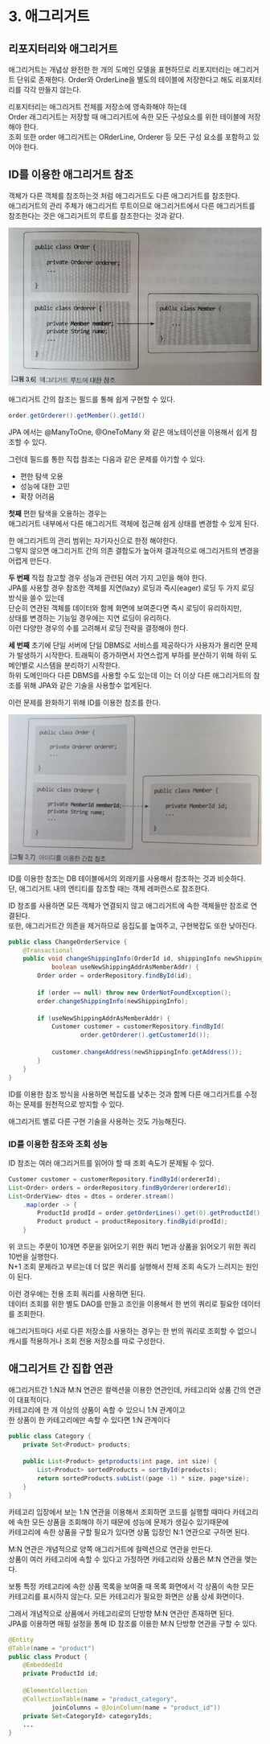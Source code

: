 # 3. 애그리거트

## 리포지터리와 애그리거트

애그리거트는 개념상 완전한 한 개의 도메인 모델을 표현하므로 리포지터리는 애그리거트 단위로 존재한다. Order와 OrderLine을 별도의 테이블에 저장한다고 해도 리포지터리를 각각 만들지 않는다.

리포지터리는 애그리거트 전체를 저장소에 영속화해야 하는데  
Order 래그리거트는 저장할 때 애그리거트에 속한 모든 구성요소를 위한 테이블에 저장해야 한다.  
조회 또한 order 애그리거트는 ORderLine, Orderer 등 모든 구성 요소를 포함하고 있어야 한다.

## ID를 이용한 애그리거트 참조

객체가 다른 객체를 참조하는것 처럼 애그리거트도 다른 애그리거트를 참조한다.  
애그리거트의 관리 주체가 애그리거트 루트이므로 애그리거트에서 다른 애그리거트를 참조한다는 것은 애그리거트의 루트를 참조한다는 것과 같다.

![](../../.gitbook/assets/image%20%2858%29.png)

애그리거트 간의 참조는 필드를 통해 쉽게 구현할 수 있다.

```java
order.getOrderer().getMember().getId()
```

JPA 에서는 @ManyToOne, @OneToMany 와 같은 애노테이션을 이용해서 쉽게 참조할 수 있다.

그런데 필드를 통한 직접 참조는 다음과 같은 문제를 야기할 수 있다.

* 편한 탐색 오용
* 성능에 대한 고민
* 확장 어려움

**첫째** 편한 탐색을 오용하는 경우는  
애그리거트 내부에서 다른 애그리거트 객체에 접근해 쉽게 상태를 변경할 수 있게 된다.

한 애그리거트의 관리 범위는 자기자신으로 한정 해야한다.  
그렇지 않으면 애그리거트 간의 의존 결합도가 높아져 결과적으로 애그리거트의 변경을 어렵게 만든다.

**두 번째** 직접 참고할 경우 성능과 관련된 여러 가지 고민을 해야 한다.  
JPA를 사용할 경우 참조한 객체를 지연\(lazy\) 로딩과 즉시\(eager\) 로딩 두 가지 로딩 방식을 쓸수 있는데  
단순히 연관된 객체를 데이터와 함께 화면에 보여준다면 즉시 로딩이 유리하지만,  
상태를 변경하는 기능일 경우에는 지연 로딩이 유리하다.  
이런 다양한 경우의 수를 고려해서 로딩 전략을 결정해야 한다.

**세 번째** 초기에 단일 서버에 단일 DBMS로 서비스를 제공하다가 사용자가 몰리면 문제가 발생하기 시작한다. 트래픽이 증가하면서 자연스럽게 부하를 분산하기 위해 하위 도메인별로 시스템을 분리하기 시작한다.  
하위 도메인마다 다른 DBMS를 사용할 수도 있는데 이는 더 이상 다른 애그리거트의 참조를 위해 JPA와 같은 기술을 사용할수 없게된다.

이런 문제를 완화하기 위해 ID를 이용한 참조를 한다.

![](../../.gitbook/assets/image%20%2864%29.png)

ID를 이용한 참조는 DB 테이블에서의 외래키를 사용해서 참조하는 것과 비슷하다.  
단, 애그리거트 내의 엔티티를 참조할 때는 객체 레퍼런스로 참조한다.

ID 참조를 사용하면 모든 객체가 연결되지 않고 애그리거트에 속한 객체들만 참조로 연결된다.  
또한, 애그리거트간 의존을 제거하므로 응집도를 높여주고, 구현복잡도 또한 낮아진다.

```java
public class ChangeOrderService {
    @Transactional
    public void changeShippingInfo(OrderId id, shippingInfo newShippingInfo,
            boolean useNewShippingAddrAsMemberAddr) {
        Order order = orderRepository.findById(id);
        
        if (order == null) throw new OrderNotFoundException();
        order.changeShippingInfo(newShippingInfo);
        
        if (useNewShippingAddrAsMemberAddr) {
            Customer customer = customerRepository.findById(
                    order.getOrderer().getCustomerId());
                    
            customer.changeAddress(newShippingInfo.getAddress());
        }
    }
}
```

ID를 이용한 참조 방식을 사용하면 복잡도를 낮추는 것과 함께 다른 애그리거트를 수정하는 문제를 원천적으로 방지할 수 있다.

애그리거트 별로 다른 구현 기술을 사용하는 것도 가능해진다.

### ID를 이용한 참조와 조회 성능

ID 참조는 여러 애그리거트를 읽어야 할 때 조회 속도가 문제될 수 있다.

```java
Customer customer = customerRepository.findById(ordererId);
List<Order> orders = orderRepository.findByOrderer(ordererId);
List<OrderView> dtos = dtos = orderer.stream()
    .map(order -> {
        ProductId prodId = order.getOrderLines().get(0).getProductId();
        Product product = productRepository.findByid(prodId);
    }
```

위 코드는 주문이 10개면 주문을 읽어오기 위한 쿼리 1번과 상품을 읽어오기 위한 쿼리 10번을 실행한다.  
N+1 조회 문제라고 부르는데 더 많은 쿼리를 실행해서 전체 조회 속도가 느려지는 원인이 된다.

이런 경우에는 전용 조회 쿼리를 사용하면 된다.  
데이터 조회를 위한 별도 DAO를 만들고 조인을 이용해서 한 번의 쿼리로 필요한 데이터를 조회한다.

애그리거트마다 서로 다른 저장소를 사용하는 경우는 한 번의 쿼리로 조회할 수 없으니 캐시를 적용하거나 조회 전용 저장소를 따로 구성한다.

## 애그리거트 간 집합 연관

애그리거트간 1:N과 M:N 연관은 컬렉션을 이용한 연관인데, 카테고리와 상품 간의 연관이 대표적이다.  
카테고리에 한 개 이상의 상품이 속할 수 있으니 1:N 관계이고  
한 상품이 한 카테고리에만 속할 수 있다면 1:N 관계이다

```java
public class Category {
    private Set<Product> products;
    
    public List<Product> getproducts(int page, int size) {
        List<Product> sortedProducts = sortById(products);
        return sortedProducts.subList((page -1) * size, page*size);
    }
}
```

카테고리 입장에서 보는 1:N 연관을 이용해서 조회하면 코드를 실행할 때마다 카테고리에 속한 모든 상품을 조회해야 하기 때문에 성능에 문제가 생길수 있기때문에  
카테고리에 속한 상품을 구할 필요가 있다면 상품 입장인 N:1 연관으로 구하면 된다.

M:N 연관은 개념적으로 양쪽 애그리거트에 컬렉션으로 연관을 만든다.  
상품이 여러 카테고리에 속할 수 있다고 가정하면 카테고리와 상품은 M:N 연관을 맺는다.

보통 특정 카테고리에 속한 상품 목록을 보여줄 때 목록 화면에서 각 상품이 속한 모든 카테고리를 표시하지 않는다. 모든 카테고리가 필요한 화면은 상품 상세 화면이다.

그래서 개념적으로 상품에서 카테고리로의 단방향 M:N 연관만 존재하면 된다.  
JPA를 이용하면 매핑 설정을 통해 ID 참조를 이용한 M:N 단방향 연관을 구할 수 있다.

```java
@Entity
@Table(name = "product")
public class Product {
    @EmbeddedId
    private ProductId id;
    
    @ElementCollection
    @CollectionTable(name = "product_category",
            joinColumns = @JoinColumn(name = "product_id"))
    private Set<CategoryId> categoryIds;
    ...
}
```

